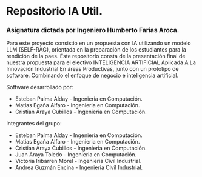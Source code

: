 # Repositorio IA Util.

### Asignatura dictada por Ingeniero Humberto Farias Aroca.

Para este proyecto consistio en un propuesta con IA utilizando un modelo LLM (SELF-RAG), orientada en la preparación de los estudiantes para la rendición de la paes. Este repositorio consta de la presentación final de nuestra propuesta para el electivo INTELIGENCIA ARTIFICIAL Aplicada A La Innovación Industrial En áreas Productivas, junto con un prototipo de software. Combinando el enfoque de negocio e inteligencia artificial.

Software desarrollado por:
- Esteban Palma Alday - Ingenieria en Computación.
- Matias Egaña Alfaro - Ingenieria en Computación.
- Cristian Araya Cubillos - Ingenieria en Computación.

Integrantes del grupo:
- Esteban Palma Alday - Ingenieria en Computación.
- Matias Egaña Alfaro - Ingenieria en Computación.
- Cristian Araya Cubillos - Ingenieria en Computación.
- Juan Araya Toledo - Ingenieria en Computación.
- Victoria Iribarren Morel - Ingenieria Civil Industrial.
- Andrea Guzmán Encina - Ingenieria Civil Industrial.

